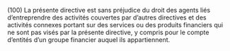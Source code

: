 (100) La présente directive est sans préjudice du droit des agents liés d’entreprendre des activités couvertes par d’autres directives et des activités connexes portant sur des services ou des produits financiers qui ne sont pas visés par la présente directive, y compris pour le compte d’entités d’un groupe financier auquel ils appartiennent.